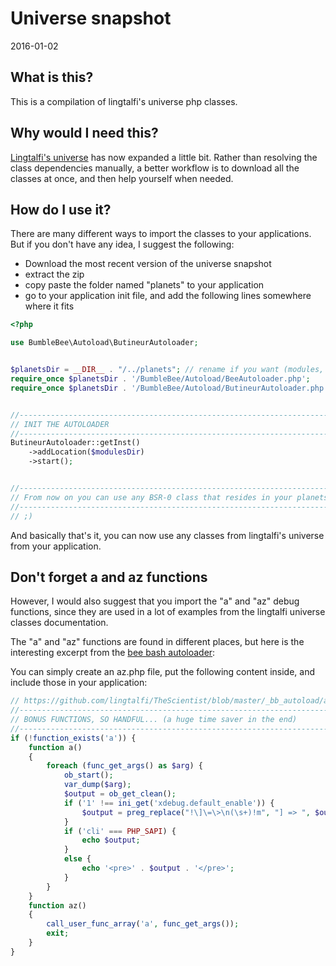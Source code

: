 Universe snapshot
=====================
2016-01-02



What is this?
----------------

This is a compilation of lingtalfi's universe php classes.


Why would I need this?
----------------------------

[Lingtalfi's universe](https://github.com/lingtalfi/universe) has now expanded a little bit.
Rather than resolving the class dependencies manually, a better workflow is to download all the classes at once,
and then help yourself when needed.


How do I use it?
--------------------

There are many different ways to import the classes to your applications.
But if you don't have any idea, I suggest the following:

- Download the most recent version of the universe snapshot
- extract the zip 
- copy paste the folder named "planets" to your application
- go to your application init file, and add the following lines somewhere where it fits

```php
<?php

use BumbleBee\Autoload\ButineurAutoloader;


$planetsDir = __DIR__ . "/../planets"; // rename if you want (modules, classes, ...) 
require_once $planetsDir . '/BumbleBee/Autoload/BeeAutoloader.php';
require_once $planetsDir . '/BumbleBee/Autoload/ButineurAutoloader.php';


//------------------------------------------------------------------------------/
// INIT THE AUTOLOADER
//------------------------------------------------------------------------------/
ButineurAutoloader::getInst()
    ->addLocation($modulesDir)
    ->start();


//------------------------------------------------------------------------------/
// From now on you can use any BSR-0 class that resides in your planets (or modules...) directory
//------------------------------------------------------------------------------/
// ;)
```

And basically that's it, you can now use any classes from lingtalfi's universe from your application.


Don't forget a and az functions
------------------------------------

However, I would also suggest that you import the "a" and "az" debug functions, since they are used in a lot of 
examples from the lingtalfi universe classes documentation.

The "a" and "az" functions are found in different places, but here is the 
interesting excerpt from the [bee bash autoloader](https://github.com/lingtalfi/TheScientist/blob/master/convention.beeBashAutoloader.eng.md):

You can simply create an az.php file, put the following content inside, and include those in your application:


```php
// https://github.com/lingtalfi/TheScientist/blob/master/_bb_autoload/autoload.php
//------------------------------------------------------------------------------/
// BONUS FUNCTIONS, SO HANDFUL... (a huge time saver in the end)
//------------------------------------------------------------------------------/
if (!function_exists('a')) {
    function a()
    {
        foreach (func_get_args() as $arg) {
            ob_start();
            var_dump($arg);
            $output = ob_get_clean();
            if ('1' !== ini_get('xdebug.default_enable')) {
                $output = preg_replace("!\]\=\>\n(\s+)!m", "] => ", $output);
            }
            if ('cli' === PHP_SAPI) {
                echo $output;
            }
            else {
                echo '<pre>' . $output . '</pre>';
            }
        }
    }
    function az()
    {
        call_user_func_array('a', func_get_args());
        exit;
    }
}
```





